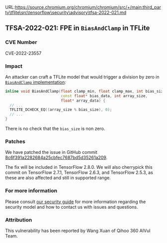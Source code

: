 URL:https://source.chromium.org/chromium/chromium/src/+/main:third_party\tflite\src\tensorflow\security\advisory\tfsa-2022-021.md
## TFSA-2022-021: FPE in `BiasAndClamp` in TFLite

### CVE Number
CVE-2022-23557

### Impact
An attacker can craft a TFLite model that would trigger a division by zero in [`BiasAndClamp` implementation](https://github.com/tensorflow/tensorflow/blob/5100e359aef5c8021f2e71c7b986420b85ce7b3d/tensorflow/lite/kernels/internal/common.h#L75):

```cc
inline void BiasAndClamp(float clamp_min, float clamp_max, int bias_size,
                         const float* bias_data, int array_size,
                         float* array_data) {
  // ...
  TFLITE_DCHECK_EQ((array_size % bias_size), 0);
  // ...
}
```

There is no check that the `bias_size` is non zero.

### Patches
We have patched the issue in GitHub commit [8c6f391a2282684a25cbfec7687bd5d35261a209](https://github.com/tensorflow/tensorflow/commit/8c6f391a2282684a25cbfec7687bd5d35261a209).

The fix will be included in TensorFlow 2.8.0. We will also cherrypick this commit on TensorFlow 2.7.1, TensorFlow 2.6.3, and TensorFlow 2.5.3, as these are also affected and still in supported range.

### For more information
Please consult [our security guide](https://github.com/tensorflow/tensorflow/blob/master/SECURITY.md) for more information regarding the security model and how to contact us with issues and questions.

### Attribution
This vulnerability has been reported by Wang Xuan of Qihoo 360 AIVul Team.
